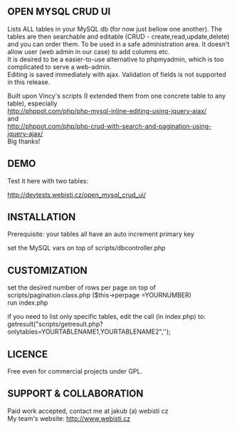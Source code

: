 OPEN MYSQL CRUD UI
------------------

Lists ALL tables in your MySQL db (for now just bellow one another). The tables are then searchable and editable (CRUD - create,read,update,delete) and you can order them. To be used in a safe administration area. It doesn't allow user (web admin in our case) to add columns etc.  
It is desired to be a easier-to-use alternative to phpmyadmin, which is too complicated to serve a web-admin.  
Editing is saved immediately with ajax. Validation of fields is not supported in this release. 

Built upon Vincy's scripts (I extended them from one concrete table to any table), especially  
http://phppot.com/php/php-mysql-inline-editing-using-jquery-ajax/  
and  
http://phppot.com/php/php-crud-with-search-and-pagination-using-jquery-ajax/  
Big thanks!  

DEMO
----
Test it here with two tables:

http://devtests.webisti.cz/open_mysql_crud_ui/

INSTALLATION
------------
Prerequisite: your tables all have an auto increment primary key

set the MySQL vars on top of scripts/dbcontroller.php  

CUSTOMIZATION
-------------
set the desired number of rows per page on top of scripts/pagination.class.php ($this->perpage =YOURNUMBER)  
run index.php

if you need to list only specific tables, edit the call (in index.php) to: getresult("scripts/getresult.php?onlytables=YOURTABLENAME1,YOURTABLENAME2",'');

LICENCE
-------
Free even for commercial projects under GPL.

SUPPORT & COLLABORATION
-------
Paid work accepted, contact me at jakub (a) webisti cz    
My team's website: http://www.webisti.cz
